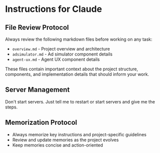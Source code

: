 # Instructions for Claude

## File Review Protocol
Always review the following markdown files before working on any task:
- `overview.md` - Project overview and architecture
- `adsimulator.md` - Ad simulator component details
- `agent-ux.md` - Agent UX component details

These files contain important context about the project structure, components, and implementation details that should inform your work.

## Server Management
Don't start servers. Just tell me to restart or start servers and give me the steps.

## Memorization Protocol
- Always memorize key instructions and project-specific guidelines
- Review and update memories as the project evolves
- Keep memories concise and action-oriented